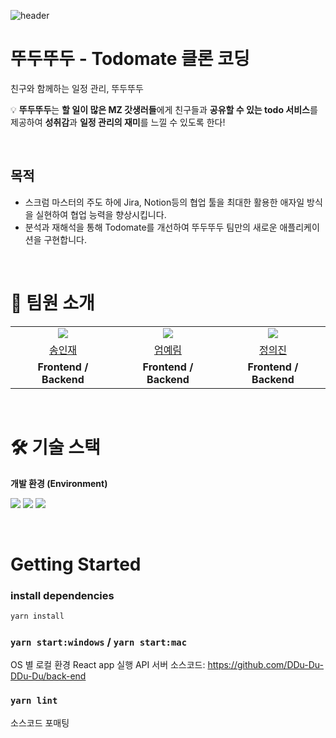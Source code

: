 ![header](https://capsule-render.vercel.app/api?type=Venom&color=FCFBF7&height=300&section=header&text=DDUDU-DDUDU&fontSize=90&fontColor=0D1B46)

# 뚜두뚜두 - Todomate 클론 코딩
친구와 함께하는 일정 관리, 뚜두뚜두

💡 **뚜두뚜두**는 **할 일이 많은 MZ 갓생러들**에게
친구들과 **공유할 수 있는 todo 서비스**를 제공하여 
**성취감**과 **일정 관리의 재미**를 느낄 수 있도록 한다!

</br>

## 목적
- 스크럼 마스터의 주도 하에 Jira, Notion등의 협업 툴을 최대한 활용한 애자일 방식을 실현하여 협업 능력을 향상시킵니다.
- 분석과 재해석을 통해 Todomate를 개선하여 뚜두뚜두 팀만의 새로운 애플리케이션을 구현합니다.

</br>

# 📌 팀원 소개
<table align="center">
  <tr align="center">
        <td>
            <img src="https://github.com/IjjS.png">
        </td>
        <td>
            <img src="https://github.com/yenzip.png">
        </td>
        <td>
            <img src="https://github.com/uijin-j.png">
        </td>
    </tr>
    <tr align="center">
        <td><a href="https://github.com/IjjS">송인재</a></td>
        <td><a href="https://github.com/yenzip">엄예림</a></td>
        <td><a href="https://github.com/uijin-j">정의진</a></td>
    </tr>
    <tr align="center">
        <td><B>Frontend / Backend </B></td>
        <td><B>Frontend / Backend </B></td>
        <td><B>Frontend / Backend </B></td>
    </tr>
</table>

</br>

# 🛠 기술 스택

**개발 환경 (Environment)**

<img src="https://img.shields.io/badge/JavaScript-F7DF1E?style=flat-square&logo=JavaScript&logoColor=black&style=flat"/></a>
<img src="https://img.shields.io/badge/React-61DAFB?style=flat-square&logo=React&logoColor=black&style=flat"/></a>
<img src="https://img.shields.io/badge/Yarn-2C8EBB?style=flat-square&logo=Yarn&logoColor=black&style=flat"/></a>

</br>

# Getting Started

### install dependencies
```bash
yarn install
```

### `yarn start:windows` / `yarn start:mac`

OS 별 로컬 환경 React app 실행
API 서버 소스코드: https://github.com/DDu-Du-DDu-Du/back-end

### `yarn lint`

소스코드 포매팅
